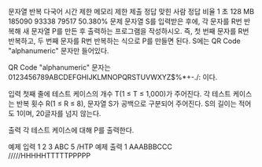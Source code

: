 문자열 반복 다국어
시간 제한	메모리 제한	제출	정답	맞힌 사람	정답 비율
1 초	128 MB	185090	93338	79517	50.380%
문제
문자열 S를 입력받은 후에, 각 문자를 R번 반복해 새 문자열 P를 만든 후 출력하는 프로그램을 작성하시오. 즉, 첫 번째 문자를 R번 반복하고, 두 번째 문자를 R번 반복하는 식으로 P를 만들면 된다. S에는 QR Code "alphanumeric" 문자만 들어있다.

QR Code "alphanumeric" 문자는 0123456789ABCDEFGHIJKLMNOPQRSTUVWXYZ\$%*+-./: 이다.

입력
첫째 줄에 테스트 케이스의 개수 T(1 ≤ T ≤ 1,000)가 주어진다. 각 테스트 케이스는 반복 횟수 R(1 ≤ R ≤ 8), 문자열 S가 공백으로 구분되어 주어진다. S의 길이는 적어도 1이며, 20글자를 넘지 않는다. 

출력
각 테스트 케이스에 대해 P를 출력한다.

예제 입력 1 
2
3 ABC
5 /HTP
예제 출력 1 
AAABBBCCC
/////HHHHHTTTTTPPPPP